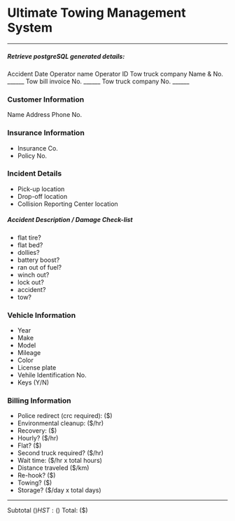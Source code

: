 # Ultimate Towing Management System
***
  
##### Retrieve postgreSQL generated details:
Accident Date
Operator name
Operator ID
Tow truck company Name & No.   ______
Tow bill invoice No.           ______
Tow truck company No.          ______
  
### Customer Information
Name
Address
Phone No.

### Insurance Information
- Insurance Co.
- Policy No.
  
### Incident Details
- Pick-up location
- Drop-off location
- Collision Reporting Center location

##### Accident Description / Damage Check-list
- flat tire?
- flat bed?
- dollies?
- battery boost?
- ran out of fuel?
- winch out?
- lock out?
- accident?
- tow?

### Vehicle Information
- Year
- Make
- Model
- Mileage
- Color
- License plate
- Vehile Identification No.
- Keys (Y/N)
  
### Billing Information

- Police redirect (crc required): ($)
- Environmental cleanup: ($/hr)
- Recovery: ($)
- Hourly? ($/hr)
- Flat? ($)
- Second truck required? ($/hr)
- Wait time: <hours> ($/hr x total hours)
- Distance traveled  ($/km)
- Re-hook? ($)
- Towing? ($)
- Storage? ($/day x total days)
----
 Subtotal  ($)
 HST: ($)
 Total: ($)

